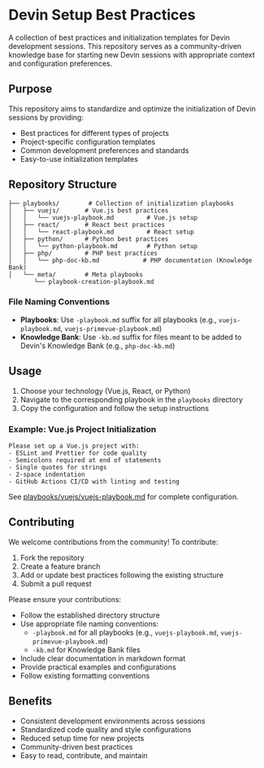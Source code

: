 # Devin Setup Best Practices

A collection of best practices and initialization templates for Devin development sessions. This repository serves as a community-driven knowledge base for starting new Devin sessions with appropriate context and configuration preferences.

## Purpose

This repository aims to standardize and optimize the initialization of Devin sessions by providing:

- Best practices for different types of projects
- Project-specific configuration templates
- Common development preferences and standards
- Easy-to-use initialization templates

## Repository Structure

```
├── playbooks/        # Collection of initialization playbooks
│   ├── vuejs/       # Vue.js best practices
│   │   └── vuejs-playbook.md         # Vue.js setup
│   ├── react/       # React best practices
│   │   └── react-playbook.md         # React setup
│   ├── python/      # Python best practices
│   │   └── python-playbook.md        # Python setup
│   ├── php/         # PHP best practices
│   │   └── php-doc-kb.md            # PHP documentation (Knowledge Bank)
│   └── meta/        # Meta playbooks
       └── playbook-creation-playbook.md
```

### File Naming Conventions

- **Playbooks**: Use `-playbook.md` suffix for all playbooks (e.g., `vuejs-playbook.md`, `vuejs-primevue-playbook.md`)
- **Knowledge Bank**: Use `-kb.md` suffix for files meant to be added to Devin's Knowledge Bank (e.g., `php-doc-kb.md`)

## Usage

1. Choose your technology (Vue.js, React, or Python)
2. Navigate to the corresponding playbook in the `playbooks` directory
3. Copy the configuration and follow the setup instructions

### Example: Vue.js Project Initialization
```
Please set up a Vue.js project with:
- ESLint and Prettier for code quality
- Semicolons required at end of statements
- Single quotes for strings
- 2-space indentation
- GitHub Actions CI/CD with linting and testing
```

See [playbooks/vuejs/vuejs-playbook.md](playbooks/vuejs/vuejs-playbook.md) for complete configuration.

## Contributing

We welcome contributions from the community! To contribute:

1. Fork the repository
2. Create a feature branch
3. Add or update best practices following the existing structure
4. Submit a pull request

Please ensure your contributions:
- Follow the established directory structure
- Use appropriate file naming conventions:
  - `-playbook.md` for all playbooks (e.g., `vuejs-playbook.md`, `vuejs-primevue-playbook.md`)
  - `-kb.md` for Knowledge Bank files
- Include clear documentation in markdown format
- Provide practical examples and configurations
- Follow existing formatting conventions

## Benefits

- Consistent development environments across sessions
- Standardized code quality and style configurations
- Reduced setup time for new projects
- Community-driven best practices
- Easy to read, contribute, and maintain
